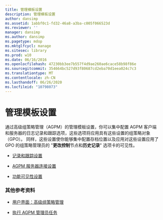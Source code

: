 ```yaml
---
title: 管理模板设置
description: 管理模板设置
author: dansimp
ms.assetid: 1abbf0c1-fd32-46a8-a3ba-c005f066523d
ms.reviewer: ''
manager: dansimp
ms.author: dansimp
ms.pagetype: mdop
ms.mktglfcycl: manage
ms.sitesec: library
ms.prod: w10
ms.date: 06/16/2016
ms.openlocfilehash: 47230bb3ee7b557f4d9ae260ae6cace58b98f86e
ms.sourcegitcommit: 354664bc527d93f80687cd2eba70d1eea024c7c3
ms.translationtype: MT
ms.contentlocale: zh-CN
ms.lasthandoff: 06/26/2020
ms.locfileid: "10798073"
---
```

# 管理模板设置


通过高级组策略管理（AGPM）的管理模板设置，你可以集中配置 AGPM 客户端和服务器的日志记录和跟踪选项，这些选项将应用具有这些设置的组策略对象（GPO）。 同样，这些设置使你能够集中配置存档位置以及应用对这些设置应用了 GPO 的组策略管理员的 "**更改控制**节点和**历史记录**" 选项卡的可见性。

-   [记录和跟踪设置](logging-and-tracing-settings.md)

-   [AGPM 服务器连接设置](agpm-server-connection-settings.md)

-   [功能可见性设置](feature-visibility-settings.md)

### 其他参考资料

-   [用户界面：高级组策略管理](user-interface-advanced-group-policy-management.md)

-   [执行 AGPM 管理员任务](performing-agpm-administrator-tasks.md)

 

 





